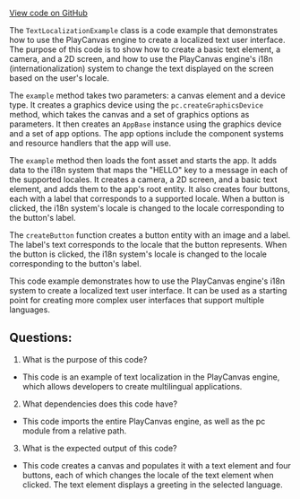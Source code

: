 [View code on GitHub](https://github.com/playcanvas/engine/examples/src/examples/user-interface/text-localization.tsx)

The `TextLocalizationExample` class is a code example that demonstrates how to use the PlayCanvas engine to create a localized text user interface. The purpose of this code is to show how to create a basic text element, a camera, and a 2D screen, and how to use the PlayCanvas engine's i18n (internationalization) system to change the text displayed on the screen based on the user's locale.

The `example` method takes two parameters: a canvas element and a device type. It creates a graphics device using the `pc.createGraphicsDevice` method, which takes the canvas and a set of graphics options as parameters. It then creates an `AppBase` instance using the graphics device and a set of app options. The app options include the component systems and resource handlers that the app will use.

The `example` method then loads the font asset and starts the app. It adds data to the i18n system that maps the "HELLO" key to a message in each of the supported locales. It creates a camera, a 2D screen, and a basic text element, and adds them to the app's root entity. It also creates four buttons, each with a label that corresponds to a supported locale. When a button is clicked, the i18n system's locale is changed to the locale corresponding to the button's label.

The `createButton` function creates a button entity with an image and a label. The label's text corresponds to the locale that the button represents. When the button is clicked, the i18n system's locale is changed to the locale corresponding to the button's label.

This code example demonstrates how to use the PlayCanvas engine's i18n system to create a localized text user interface. It can be used as a starting point for creating more complex user interfaces that support multiple languages.
## Questions: 
 1. What is the purpose of this code?
- This code is an example of text localization in the PlayCanvas engine, which allows developers to create multilingual applications.

2. What dependencies does this code have?
- This code imports the entire PlayCanvas engine, as well as the pc module from a relative path.

3. What is the expected output of this code?
- This code creates a canvas and populates it with a text element and four buttons, each of which changes the locale of the text element when clicked. The text element displays a greeting in the selected language.